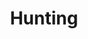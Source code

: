 ---
title: Hunting
order: 8
links:
  - text: "Hunting (Web)"
    url: "https://www.cats.org.uk/help-and-advice/home-and-environment/outdoor-cats"
---